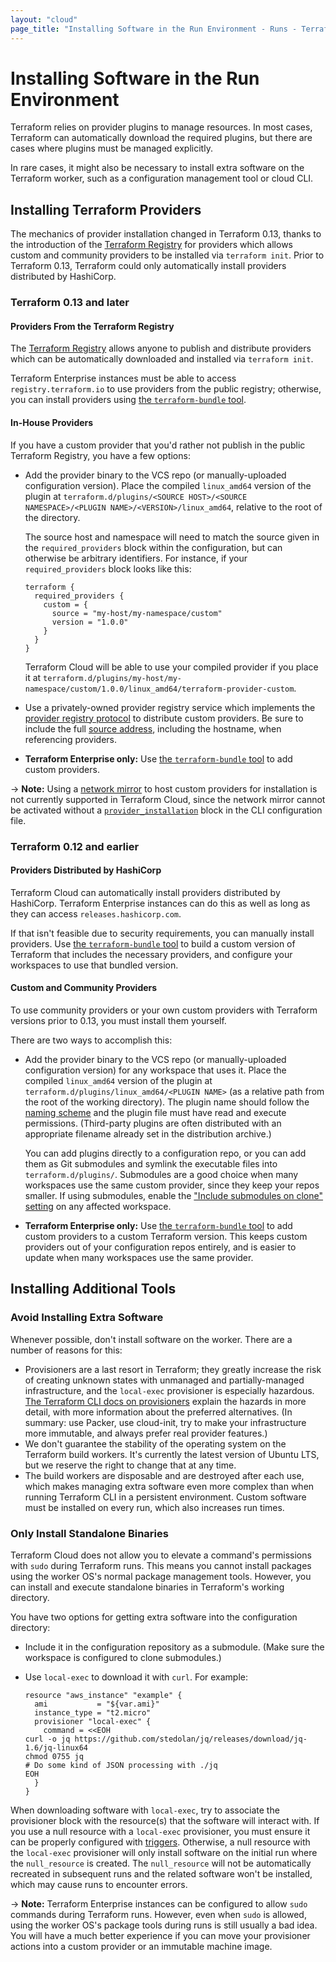 ```yaml
---
layout: "cloud"
page_title: "Installing Software in the Run Environment - Runs - Terraform Cloud and Terraform Enterprise"
---
```


# Installing Software in the Run Environment

Terraform relies on provider plugins to manage resources. In most cases, Terraform can automatically download the required plugins, but there are cases where plugins must be managed explicitly.

In rare cases, it might also be necessary to install extra software on the Terraform worker, such as a configuration management tool or cloud CLI.

## Installing Terraform Providers

The mechanics of provider installation changed in Terraform 0.13, thanks to the introduction of the [Terraform Registry][registry] for providers which allows custom and community providers to be installed via `terraform init`. Prior to Terraform 0.13, Terraform could only automatically install providers distributed by HashiCorp.

### Terraform 0.13 and later

#### Providers From the Terraform Registry

The [Terraform Registry][registry] allows anyone to publish and distribute providers which can be automatically downloaded and installed via `terraform init`.

Terraform Enterprise instances must be able to access `registry.terraform.io` to use providers from the public registry; otherwise, you can install providers using [the `terraform-bundle` tool][bundle].

[registry]: https://registry.terraform.io/browse/providers

#### In-House Providers

If you have a custom provider that you'd rather not publish in the public Terraform Registry, you have a few options:

- Add the provider binary to the VCS repo (or manually-uploaded configuration version). Place the compiled `linux_amd64` version of the plugin at `terraform.d/plugins/<SOURCE HOST>/<SOURCE NAMESPACE>/<PLUGIN NAME>/<VERSION>/linux_amd64`, relative to the root of the directory.

    The source host and namespace will need to match the source given in the  `required_providers` block within the configuration, but can otherwise be arbitrary identifiers. For instance, if your `required_providers` block looks like this:
    
    ```
    terraform {
      required_providers {
        custom = {
          source = "my-host/my-namespace/custom"
          version = "1.0.0"
        }
      }
    }
    ```
    
    Terraform Cloud will be able to use your compiled provider if you place it at `terraform.d/plugins/my-host/my-namespace/custom/1.0.0/linux_amd64/terraform-provider-custom`.

- Use a privately-owned provider registry service which implements the [provider registry protocol](/docs/internals/provider-registry-protocol.html) to distribute custom providers. Be sure to include the full [source address](/docs/language/providers/requirements.html#source-addresses), including the hostname, when referencing providers.

- **Terraform Enterprise only:** Use [the `terraform-bundle` tool][bundle] to add custom providers.

-> **Note:** Using a [network mirror](/docs/internals/provider-network-mirror-protocol.html) to host custom providers for installation is not currently supported in Terraform Cloud, since the network mirror cannot be activated without a [`provider_installation`](/docs/commands/cli-config.html#explicit-installation-method-configuration) block in the CLI configuration file.


### Terraform 0.12 and earlier

#### Providers Distributed by HashiCorp

Terraform Cloud can automatically install providers distributed by HashiCorp. Terraform Enterprise instances can do this as well as long as they can access `releases.hashicorp.com`.

If that isn't feasible due to security requirements, you can manually install providers. Use [the `terraform-bundle` tool][bundle] to build a custom version of Terraform that includes the necessary providers, and configure your workspaces to use that bundled version.

[bundle]: https://github.com/hashicorp/terraform/tree/master/tools/terraform-bundle#installing-a-bundle-in-on-premises-terraform-enterprise

#### Custom and Community Providers

To use community providers or your own custom providers with Terraform versions prior to 0.13, you must install them yourself.

There are two ways to accomplish this:

- Add the provider binary to the VCS repo (or manually-uploaded configuration version) for any workspace that uses it. Place the compiled `linux_amd64` version of the plugin at `terraform.d/plugins/linux_amd64/<PLUGIN NAME>` (as a relative path from the root of the working directory). The plugin name should follow the [naming scheme](/docs/configuration-0-11/providers.html#plugin-names-and-versions) and the plugin file must have read and execute permissions. (Third-party plugins are often distributed with an appropriate filename already set in the distribution archive.)

    You can add plugins directly to a configuration repo, or you can add them as Git submodules and symlink the executable files into `terraform.d/plugins/`. Submodules are a good choice when many workspaces use the same custom provider, since they keep your repos smaller. If using submodules, enable the ["Include submodules on clone" setting](../workspaces/vcs.html#include-submodules-on-clone) on any affected workspace.

- **Terraform Enterprise only:** Use [the `terraform-bundle` tool][bundle] to add custom providers to a custom Terraform version. This keeps custom providers out of your configuration repos entirely, and is easier to update when many workspaces use the same provider.

## Installing Additional Tools

### Avoid Installing Extra Software

Whenever possible, don't install software on the worker. There are a number of reasons for this:

- Provisioners are a last resort in Terraform; they greatly increase the risk of creating unknown states with unmanaged and partially-managed infrastructure, and the `local-exec` provisioner is especially hazardous. [The Terraform CLI docs on provisioners](/docs/language/resources/provisioners/syntax.html#provisioners-are-a-last-resort) explain the hazards in more detail, with more information about the preferred alternatives. (In summary: use Packer, use cloud-init, try to make your infrastructure more immutable, and always prefer real provider features.)
- We don't guarantee the stability of the operating system on the Terraform build workers. It's currently the latest version of Ubuntu LTS, but we reserve the right to change that at any time.
- The build workers are disposable and are destroyed after each use, which makes managing extra software even more complex than when running Terraform CLI in a persistent environment. Custom software must be installed on every run, which also increases run times.

### Only Install Standalone Binaries

Terraform Cloud does not allow you to elevate a command's permissions with `sudo` during Terraform runs. This means you cannot install packages using the worker OS's normal package management tools. However, you can install and execute standalone binaries in Terraform's working directory.

You have two options for getting extra software into the configuration directory:

- Include it in the configuration repository as a submodule. (Make sure the workspace is configured to clone submodules.)
- Use `local-exec` to download it with `curl`. For example:

    ```hcl
    resource "aws_instance" "example" {
      ami           = "${var.ami}"
      instance_type = "t2.micro"
      provisioner "local-exec" {
        command = <<EOH
    curl -o jq https://github.com/stedolan/jq/releases/download/jq-1.6/jq-linux64
    chmod 0755 jq
    # Do some kind of JSON processing with ./jq
    EOH
      }
    }
    ```

When downloading software with `local-exec`, try to associate the provisioner block with the resource(s) that the software will interact with. If you use a null resource with a `local-exec` provisioner, you must ensure it can be properly configured with [triggers](/docs/language/resources/provisioners/null_resource.html#example-usage). Otherwise, a null resource with the `local-exec` provisioner will only install software on the initial run where the `null_resource` is created. The `null_resource` will not be automatically recreated in subsequent runs and the related software won't be installed, which may cause runs to encounter errors.

-> **Note:** Terraform Enterprise instances can be configured to allow `sudo` commands during Terraform runs. However, even when `sudo` is allowed, using the worker OS's package tools during runs is still usually a bad idea. You will have a much better experience if you can move your provisioner actions into a custom provider or an immutable machine image.
